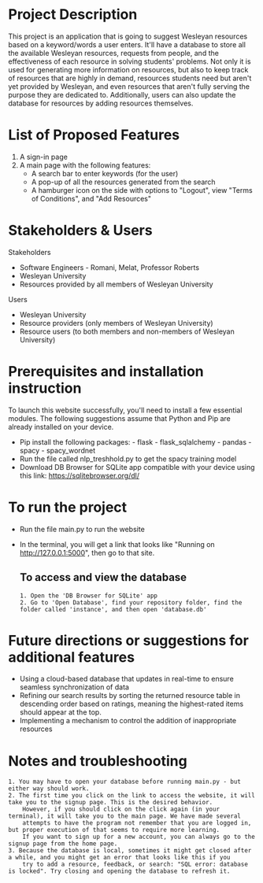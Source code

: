 # Project Description 
This project is an application that is going to suggest Wesleyan resources based on a keyword/words a user enters. It'll have a database to store all the available Wesleyan resources, requests from people, and the effectiveness of each resource in solving students' problems. Not only it is used for generating more information on resources, but also to keep track of resources that are highly in demand, resources students need but aren't yet provided by Wesleyan, and even resources that aren't fully serving the purpose they are dedicated to. Additionally, users can also update the database for resources by adding resources themselves. 

# List of Proposed Features 
1. A sign-in page 
2. A main page with the following features:
    - A search bar to enter keywords (for the user)
    - A pop-up of all the resources generated from the search   
    - A hamburger icon on the side with options to "Logout", view "Terms of Conditions", and "Add Resources"
   
 # Stakeholders & Users 

 Stakeholders
- Software Engineers - Romani, Melat, Professor Roberts 
- Wesleyan University
- Resources provided by all members of Wesleyan University

 Users
- Wesleyan University 
- Resource providers (only members of Wesleyan University)
- Resource users (to both members and non-members of Wesleyan University)

# Prerequisites and installation instruction

To launch this website successfully, you'll need to install a few essential modules. The following suggestions
assume that Python and Pip are already installed on your device.
- Pip install the following packages:
        - flask
        - flask_sqlalchemy
        - pandas
        - spacy
        - spacy_wordnet  
- Run the file called nlp_treshhold.py to get the spacy training model
- Download DB Browser for SQLite app compatible with your device using this link: https://sqlitebrowser.org/dl/

# To run the project 

- Run the file main.py to run the website
- In the terminal, you will get a link that looks like "Running on http://127.0.0.1:5000", then go to that site.
  
  ## To access and view the database
      1. Open the 'DB Browser for SQLite' app
      2. Go to 'Open Database', find your repository folder, find the folder called 'instance', and then open 'database.db'
  
# Future directions or suggestions for additional features

- Using a cloud-based database that updates in real-time to ensure seamless synchronization of data
- Refining our search results by sorting the returned resource table in descending order based on ratings, meaning the highest-rated items should appear at the top.
- Implementing a mechanism to control the addition of inappropriate resources

# Notes and troubleshooting 
    1. You may have to open your database before running main.py - but either way should work.
    2. The first time you click on the link to access the website, it will take you to the signup page. This is the desired behavior.
        However, if you should click on the click again (in your terminal), it will take you to the main page. We have made several
        attempts to have the program not remember that you are logged in, but proper execution of that seems to require more learning.
        If you want to sign up for a new account, you can always go to the signup page from the home page. 
    3. Because the database is local, sometimes it might get closed after a while, and you might get an error that looks like this if you 
        try to add a resource, feedback, or search: "SQL error: database is locked". Try closing and opening the database to refresh it.

